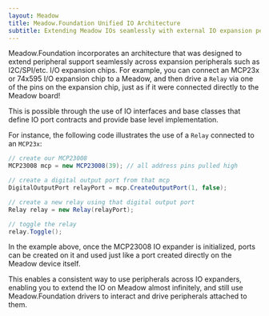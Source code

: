 ```yaml
---
layout: Meadow
title: Meadow.Foundation Unified IO Architecture
subtitle: Extending Meadow IOs seamlessly with external IO expansion peripherals via the Unified IO pattern.
---
```


Meadow.Foundation incorporates an architecture that was designed to extend peripheral support seamlessly across expansion peripherals such as I2C/SPI/etc. I/O expansion chips. For example, you can connect an MCP23x or 74x595 I/O expansion chip to a Meadow, and then drive a `Relay` via one of the pins on the expansion chip, just as if it were connected directly to the Meadow board!

This is possible through the use of IO interfaces and base classes that define IO port contracts and provide base level implementation.

For instance, the following code illustrates the use of a `Relay` connected to an `MCP23x`:

```csharp
// create our MCP23008
MCP23008 mcp = new MCP23008(39); // all address pins pulled high

// create a digital output port from that mcp
DigitalOutputPort relayPort = mcp.CreateOutputPort(1, false);

// create a new relay using that digital output port
Relay relay = new Relay(relayPort);

// toggle the relay
relay.Toggle();
```

In the example above, once the MCP23008 IO expander is initialized, ports can be created on it and used just like a port created directly on the Meadow device itself.

This enables a consistent way to use peripherals across IO expanders, enabling you to extend the IO on Meadow almost infinitely, and still use Meadow.Foundation drivers to interact and drive peripherals attached to them.
